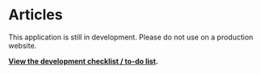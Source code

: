 # Articles

This application is still in development. Please do not use on a production website.

**[View the development checklist / to-do list](https://github.com/shadowdare/Vanilla-App-Articles/issues?state=open).**
